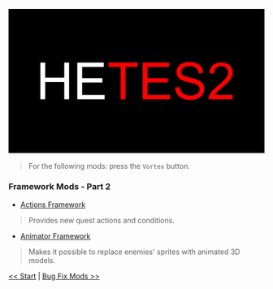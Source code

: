 ![HyperEssentials Branding](https://raw.githubusercontent.com/Biblioklept/hyperessentials/main/img/hetes2.png)

> For the following mods: press the `Vortex` button.

### Framework Mods - Part 2

- [Actions Framework](https://www.nexusmods.com/daggerfallunity/mods/284)
> Provides new quest actions and conditions.
- [Animator Framework](https://www.nexusmods.com/daggerfallunity/mods/267)
> Makes it possible to replace enemies' sprites with animated 3D models.

[<< Start](./part1.md) | 
[Bug Fix Mods >>](./part3.md)
